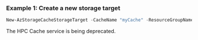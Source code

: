### Example 1: Create a new storage target
```powershell
New-AzStorageCacheStorageTarget -CacheName "myCache" -ResourceGroupName "myResourceGroup" -StorageTargetName "myTarget" -Junctions @(@{NamespacePath="/path1"; NfsExport="/export1"; TargetPath=""})
```

The HPC Cache service is being deprecated.


